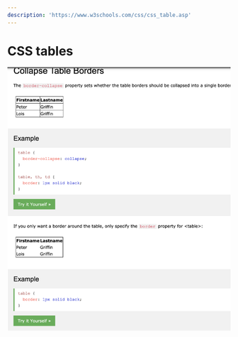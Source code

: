 ```yaml
---
description: 'https://www.w3schools.com/css/css_table.asp'
---
```


# CSS tables

![](../../.gitbook/assets/image%20%28301%29.png)



